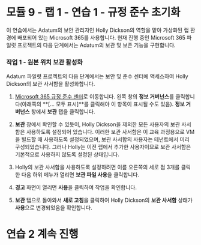 ﻿# 모듈 9 - 랩 1 - 연습 1 - 규정 준수 초기화 

이 연습에서는 Adatum의 보안 관리자인 Holly Dickson의 역할을 맡아 가상화된 랩 환경에 배포되어 있는 Microsoft 365를 사용합니다. 현재 진행 중인 Microsoft 365 파일럿 프로젝트의 다음 단계에서는 Adatum의 보관 및 보존 기능을 구현합니다.  

### 작업 1 - 원본 위치 보관 활성화

Adatum 파일럿 프로젝트의 다음 단계에서는 보안 및 준수 센터에 액세스하여 Holly Dickson의 보관 사서함을 활성화합니다.   

1. [Microsoft 365 규정 준수 센터](https://compliance.microsoft.com/)로 이동합니다. 왼쪽 창의 **정보 거버넌스**를 클릭합니다(아래쪽의 **[... 모두 표시]**를 클릭해야 이 항목이 표시될 수도 있음). **정보 거버넌스** 창에서 **보관** 탭을 클릭합니다. 

3. **보관** 창에서 확인할 수 있듯이, Holly Dickson을 제외한 모든 사용자의 보관 사서함은 사용하도록 설정되어 있습니다. 이러한 보관 사서함은 이 교육 과정용으로 VM을 빌드할 때 사용하도록 설정되었으며, 보관 사서함의 사용자는 테넌트에서 미리 구성되었습니다. 그러나 Holly는 이전 랩에서 추가한 사용자이므로 보관 사서함은 기본적으로 사용하지 않도록 설정된 상태입니다.

4. Holly의 보관 사서함을 사용하도록 설정하려면 이름 오른쪽의 세로 점 3개를 클릭한 다음 하위 메뉴가 열리면 **보관 파일 사용**을 클릭합니다. 

5. **경고** 화면이 열리면 **사용**을 클릭하여 작업을 확인합니다. 

1. **보관** 탭으로 돌아와서 **새로 고침**을 클릭하여 Holly Dickson의 **보관 사서함** 상태가 **사용**으로 변경되었음을 확인합니다.

# 연습 2 계속 진행
